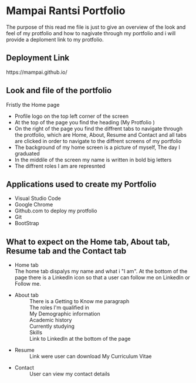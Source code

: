 <h1>Mampai Rantsi Portfolio</h1>
The purpose of this read me file is just to give an overview of the look and feel of my protfolio and how to nagivate through my portfolio and  i will provide a deploment link to my protfolio.

<h2>Deployment Link</h2>
https://mampai.github.io/
<h2>Look and file of the portfolio</h2>
Fristly the Home page 
<ul>
  <li>Profile logo on the top left corner of the screen</li>
  <li>At the top of the page you find the heading (My Protfolio )</li>
  <li>On the right of the page you find the diffrent tabs to navigate through the protfolio, which are Home, About, Resume and Contact and all tabs are clicked in order to navigate to the diffrent screens of my portfolio</li>
  <li>The background of my home screen is a picture of myself, The day I graduated</li>
  <li>In the middile of the screen my name is written in bold big letters</li>
  <li>The diffrent roles I am are represnted</li>
</ul>

<h2>Applications used to create my Portfolio</h2>
<ul>
  <li>Visual Studio Code</li>
  <li>Google Chrome</li>
  <li>Github.com to deploy my protfolio</li>
  <li>Git</li>
  <li>BootStrap</li>
</ul>

<h2>What to expect on the Home tab, About tab, Resume tab and the Contact tab</h2>
<ul>
  <li>Home tab</li>
  The home tab dispalys my name and what i "I am". At the bottom of the page there is a LinkedIn icon so that a user can follow me on LinkedIn or Follow me.
  <dl>
  <li>About tab</li>
  <dd> There is a Getting to Know me paragraph</dd>
  <dd>The roles I'm qualified in</dd>
  <dd>My Demographic information</dd>
  <dd>Academic history</dd>
  <dd>Currently studying </dd>
  <dd>Skills</dd>
  <dd>Link to LinkedIn at the bottom of the page</dd>
  </dl>
   <dl>
  <li>Resume</li>
  <dd> Link were user can download My Curriculum Vitae</dd>
  </dl>
   <dl>
  <li>Contact</li>
  <dd>User can view my contact details</dd>
  </dl>
</ul>
